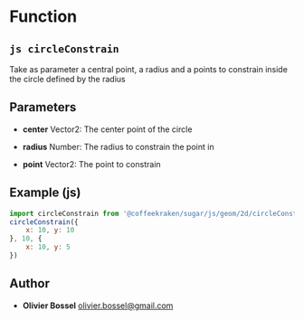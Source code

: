 
# Function


## ```js circleConstrain ```


Take as parameter a central point, a radius and a points to constrain inside the circle defined by the radius

## Parameters

- **center**  Vector2: The center point of the circle

- **radius**  Number: The radius to constrain the point in

- **point**  Vector2: The point to constrain



## Example (js)

```js
import circleConstrain from '@coffeekraken/sugar/js/geom/2d/circleConstrain'
circleConstrain({
	x: 10, y: 10
}, 10, {
	x: 10, y: 5
})
```


## Author
- **Olivier Bossel** <a href="mailto:olivier.bossel@gmail.com">olivier.bossel@gmail.com</a> 



